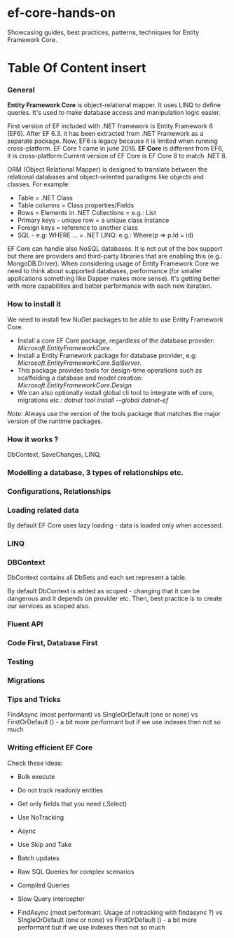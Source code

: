 # ef-core-hands-on

Showcasing guides, best practices, patterns, techniques for Entity Framework Core.

# Table Of Content insert


### General

**Entity Framework Core** is object-relational mapper. It uses LINQ to define queries. It's used to make database access and manipulation logic easier.

First version of EF included with .NET framework is Entity Framework 6 (EF6). After EF 6.3. it has been extracted from .NET Framework as a separate package. Now, EF6 is legacy because it is limited when running cross-platform. EF Core 1 came in june 2016. **EF Core** is different from EF6, it is cross-platform.Current version of EF Core is EF Core 8 to match .NET 8.

ORM (Object Relational Mapper) is designed to translate between the relational databases and object-oriented paradigms like objects and classes. For example:
- Table = .NET Class
- Table columns = Class properties/Fields
- Rows = Elements in .NET Collections =  e.g.: List
- Primary keys - unique row = a unique class instance
- Foreign keys = reference to another class
- SQL - e.g: WHERE ... = .NET LINQ: e.g.: Where(p => p.Id = id)

EF Core can handle also NoSQL databases. It is not out of the box support but there are providers and third-party libraries that are enabling this (e.g.: MongoDB.Driver). When considering usage of Entity Framework Core we need to think about supported databases, performance (for smaller applications something like Dapper makes more sense). It's getting better with more capabilities and better performance with each new iteration.

### How to install it

We need to install few NuGet packages to be able to use Entity Framework Core. 

- Install a core EF Core package, regardless of the database provider: *Microsoft.EntityFrameworkCore*.
- Install a Entity Framework package for database provider, e.g: *Microsoft.EntityFrameworkCore.SqlServer*.
- This package provides tools for design-time operations such as scaffolding a database and model creation: *Microsoft.EntityFrameworkCore.Design*
- We can also optionally install global cli tool to integrate with ef core, migrations etc.: *dotnet tool install --global dotnet-ef*

*Note:* Always use the version of the tools package that matches the major version of the runtime packages.

### How it works ?

DbContext, SaveChanges, LINQ, 

### Modelling a database, 3 types of relationships etc.


### Configurations, Relationships


### Loading related data

By default EF Core uses lazy loading - data is loaded only when accessed. 

### LINQ

### DBContext

DbContext contains all DbSets and each set represent a table.

By default DbContext is added as scoped - changing that it can be dangerous and it depends on provider etc.
Then, best practice is to create our services as scoped also. 

### Fluent API 

### Code First, Database First

### Testing

### Migrations

### Tips and Tricks

FindAsync (most performant) vs SIngleOrDefault (one or none) vs FirstOrDefault () - a bit more performant but if we use indexes then not so much

### Writing efficient EF Core

Check these ideas:

- Bulk execute

- Do not track readonly entities
 
- Get only fields that you need (.Select)
 
- Use NoTracking

- Async

- Use Skip and Take

- Batch updates

- Raw SQL Queries for complex scenarios

- Compiled Queries

- Slow Query interceptor

- FindAsync (most performant. Usage of notracking with findasync ?) vs SIngleOrDefault (one or none) vs FirstOrDefault () - a bit more performant but if we use indexes then not so much
